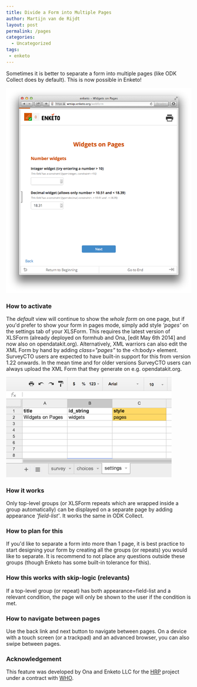 ```yaml
---
title: Divide a Form into Multiple Pages
author: Martijn van de Rijdt
layout: post
permalink: /pages
categories:
  - Uncategorized
tags:
 - enketo
---
```


Sometimes it is better to separate a form into multiple pages (like ODK Collect does by default). This is now possible in Enketo!

[![Screenshot Enketo form in pages mode](../files/2014/03/pages-mode.png "Pages mode screenshot of Enketo form")](https://wmiqv.enketo.org/webform)

### How to activate

The _default_ view will continue to show the _whole form_ on one page, but if you'd prefer to show your form in pages mode, simply add style _'pages'_ on the settings tab of your XLSForm. This requires the latest version of XLSForm (already deployed on formhub and Ona, [edit May 6th 2014] and now also on opendatakit.org). Alternatively, XML warriors can also edit the XML Form by hand by adding _class="pages"_ to the <h:body\> element. SurveyCTO users are expected to have built-in support for this from version 1.22 onwards. In the mean time and for older versions SurveyCTO users can always upload the XML Form that they generate on e.g. opendatakit.org.

![XLSForm Style Setting](../files/2014/03/XLSForm-style-pages.png "Style setting in XLSForm")

### How it works

Only top-level groups (or XLSForm repeats which are wrapped inside a group automatically) can be displayed on a separate page by adding appearance _'field-list'_. It works the same in ODK Collect.

### How to plan for this

If you'd like to separate a form into more than 1 page, it is best practice to start designing your form by creating all the groups (or repeats) you would like to separate. It is recommend to not place any questions outside these groups (though Enketo has some built-in tolerance for this).

### How this works with skip-logic (relevants)

If a top-level group (or repeat) has both appearance=field-list and a relevant condition, the page will only be shown to the user if the condition is met. 

### How to navigate between pages

Use the back link and next button to navigate between pages. On a device with a touch screen (or a trackpad) and an advanced browser, you can also swipe between pages. 

### Acknowledgement

This feature was developed by Ona and Enketo LLC for the [HRP](http://www.who.int/reproductivehealth/topics/mhealth/en/) project under a contract with [WHO](http://who.int). 
